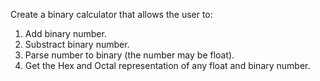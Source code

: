 Create a binary calculator that allows the user to:

1. Add binary number.
2. Substract binary number.
3. Parse number to binary (the number may be float).
4. Get the Hex and Octal representation of any float and binary number.
